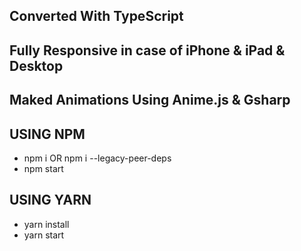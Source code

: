 ## Converted With TypeScript
## Fully Responsive in case of iPhone & iPad & Desktop
## Maked Animations Using Anime.js & Gsharp

## USING NPM

- npm i OR npm i --legacy-peer-deps
- npm start

## USING YARN

- yarn install
- yarn start
